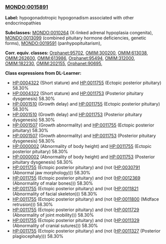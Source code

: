 
### [MONDO:0015891](http://purl.obolibrary.org/obo/MONDO_0015891)
**Label:** hypogonadotropic hypogonadism associated with other endocrinopathies

**Subclasses:** [MONDO:0010264](http://purl.obolibrary.org/obo/MONDO_0010264) (X-linked adrenal hypoplasia congenita), [MONDO:0013099](http://purl.obolibrary.org/obo/MONDO_0013099) (combined pituitary hormone deficiencies, genetic forms), [MONDO:0019591](http://purl.obolibrary.org/obo/MONDO_0019591) (panhypopituitarism), 

**Corr. equiv. classes:** [Orphanet:95702](http://www.orpha.net/ORDO/Orphanet_95702), [OMIM:300200](http://purl.obolibrary.org/obo/OMIM_300200), [OMIM:613038](http://purl.obolibrary.org/obo/OMIM_613038), [OMIM:262600](http://purl.obolibrary.org/obo/OMIM_262600), [OMIM:613986](http://purl.obolibrary.org/obo/OMIM_613986), [Orphanet:95494](http://www.orpha.net/ORDO/Orphanet_95494), [OMIM:312000](http://purl.obolibrary.org/obo/OMIM_312000), [OMIM:182230](http://purl.obolibrary.org/obo/OMIM_182230), [OMIM:202155](http://purl.obolibrary.org/obo/OMIM_202155), [Orphanet:90695](http://www.orpha.net/ORDO/Orphanet_90695), 

**Class expressions from DL-Learner:**

- [HP:0004322](http://purl.obolibrary.org/obo/HP_0004322) (Short stature) and [HP:0011755](http://purl.obolibrary.org/obo/HP_0011755) (Ectopic posterior pituitary) 58.30%
- [HP:0004322](http://purl.obolibrary.org/obo/HP_0004322) (Short stature) and [HP:0011753](http://purl.obolibrary.org/obo/HP_0011753) (Posterior pituitary dysgenesis) 58.30%
- [HP:0001510](http://purl.obolibrary.org/obo/HP_0001510) (Growth delay) and [HP:0011755](http://purl.obolibrary.org/obo/HP_0011755) (Ectopic posterior pituitary) 58.30%
- [HP:0001510](http://purl.obolibrary.org/obo/HP_0001510) (Growth delay) and [HP:0011753](http://purl.obolibrary.org/obo/HP_0011753) (Posterior pituitary dysgenesis) 58.30%
- [HP:0001507](http://purl.obolibrary.org/obo/HP_0001507) (Growth abnormality) and [HP:0011755](http://purl.obolibrary.org/obo/HP_0011755) (Ectopic posterior pituitary) 58.30%
- [HP:0001507](http://purl.obolibrary.org/obo/HP_0001507) (Growth abnormality) and [HP:0011753](http://purl.obolibrary.org/obo/HP_0011753) (Posterior pituitary dysgenesis) 58.30%
- [HP:0000002](http://purl.obolibrary.org/obo/HP_0000002) (Abnormality of body height) and [HP:0011755](http://purl.obolibrary.org/obo/HP_0011755) (Ectopic posterior pituitary) 58.30%
- [HP:0000002](http://purl.obolibrary.org/obo/HP_0000002) (Abnormality of body height) and [HP:0011753](http://purl.obolibrary.org/obo/HP_0011753) (Posterior pituitary dysgenesis) 58.30%
- [HP:0011755](http://purl.obolibrary.org/obo/HP_0011755) (Ectopic posterior pituitary) and (not ([HP:0030791](http://purl.obolibrary.org/obo/HP_0030791) (Abnormal jaw morphology))) 58.30%
- [HP:0011755](http://purl.obolibrary.org/obo/HP_0011755) (Ectopic posterior pituitary) and (not ([HP:0012369](http://purl.obolibrary.org/obo/HP_0012369) (Abnormality of malar bones))) 58.30%
- [HP:0011755](http://purl.obolibrary.org/obo/HP_0011755) (Ectopic posterior pituitary) and (not ([HP:0011821](http://purl.obolibrary.org/obo/HP_0011821) (Abnormality of facial skeleton))) 58.30%
- [HP:0011755](http://purl.obolibrary.org/obo/HP_0011755) (Ectopic posterior pituitary) and (not ([HP:0011800](http://purl.obolibrary.org/obo/HP_0011800) (Midface retrusion))) 58.30%
- [HP:0011755](http://purl.obolibrary.org/obo/HP_0011755) (Ectopic posterior pituitary) and (not ([HP:0011729](http://purl.obolibrary.org/obo/HP_0011729) (Abnormality of joint mobility))) 58.30%
- [HP:0011755](http://purl.obolibrary.org/obo/HP_0011755) (Ectopic posterior pituitary) and (not ([HP:0011329](http://purl.obolibrary.org/obo/HP_0011329) (Abnormality of cranial sutures))) 58.30%
- [HP:0011755](http://purl.obolibrary.org/obo/HP_0011755) (Ectopic posterior pituitary) and (not ([HP:0011327](http://purl.obolibrary.org/obo/HP_0011327) (Posterior plagiocephaly))) 58.30%



